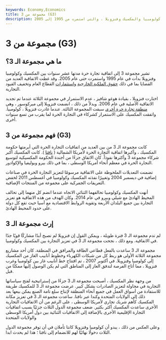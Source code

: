 ```yaml
---
keywords: Economy,Economics
title: مجموعة من 3 (G3)
description: كانت مجموعة 3 عبارة عن اتفاقية تجارة حرة بين كولومبيا والمكسيك وفنزويلا ، والتي استمرت من 1995 إلى 2005.
---
```


# مجموعة من 3 (G3)
## ما هي مجموعة الـ 3؟

تشير مجموعة 3 إلى اتفاقية تجارة حرة مدتها عشر سنوات بين المكسيك وكولومبيا وفنزويلا بدأت في عام 1995 واستمرت حتى عام 2005. وقد غطت الاتفاقية العديد من القضايا بما في ذلك [حقوق الملكية الخارجية](/intellectualproperty) [واستثمارات](/intellectualproperty) القطاع العام وتخفيف القيود التجارية.

اختارت فنزويلا ، بقيادة هوغو شافيز ، عدم الاستمرار في مجموعة الثلاثة عندما تم تجديد الاتفاقية الأصلية في عام 2006. وبدلاً من ذلك ، انضمت فنزويلا إلى ميركوسور ، وهي [منطقة تجارة حرة أخرى](/free_trade_area) سبقت المجموعة الثالثة. عندما غادرت فنزويلا ، كولومبيا. واتفقت المكسيك على الاستمرار كشركاء في التجارة الحرة لما يقرب من تسع سنوات أخرى.

## فهم مجموعة من 3 (G3)

كانت مجموعة الـ 3 من بين العديد من اتفاقيات التجارة الحرة التي أبرمتها حكومة المكسيك ، وأكبرها اتفاقية التجارة الحرة لأمريكا الشمالية ( [نافتا](/nafta) ). كانت المكسيك أكبر شركاء مجموعة 3 وأكثرها نفوذاً. كان الاتفاق جزءًا من أجندة الحكومة المكسيكية لتوسيع التجارة الحرة في معظم أنحاء أمريكا الوسطى ، بما في ذلك بيرو وبوليفيا والإكوادور.

تضمنت التعديلات الملحوظة على الاتفاقية مرسومًا لتعزيز التجارة الحرة في صناعات إضافية في ديسمبر 2004 وتغييرًا نفذته المكسيك وكولومبيا في أغسطس 2011 لخفض التعريفات الجمركية على مجموعة من المنتجات الإضافية.

أنهت المكسيك وكولومبيا تحالفهما الثنائي الاتجاه عندما انضم كل منهما إلى تحالف المحيط الهادئ مع شيلي وبيرو في عام 2014. وكان الهدف من هذه الاتفاقية هو تعزيز التجارة بين جميع البلدان الأربعة وتقوية الروابط الاقتصادية مع آسيا حيث تقع كل دولة على حدود المحيط الهادئ.

## إرث مجموعة الـ 3

لم تدم مجموعة الـ 3 فترة طويلة ، ويمكن القول إن فنزويلا لم تصبح أبدًا مشاركًا قويًا جدًا في الاتفاقية. ومع ذلك ، نجحت مجموعة الـ 3 في تعزيز التجارة بين المكسيك وكولومبيا.

مجموعة الـ 3 ساعدت بالفعل قطاعي الطاقة والمرافق في المنطقة. كان أحد مشاريع مجموعة الثلاثة الأولى هو ربط كل من شبكات الكهرباء وخطوط أنابيب الغاز من المكسيك إلى كولومبيا وفنزويلا. في أكتوبر 2007 ، تم افتتاح خط أنابيب غاز بين كولومبيا وغرب فنزويلا ، مما أتاح الفرصة لتدفق الغاز إلى المناطق التي لم يكن الوصول إليها ممكنًا من قبل.

من وجهة نظر المكسيك ، أصبحت مجموعة الـ 3 جزءًا من إستراتيجية لفتح سياساتها التجارية في محاولة لتعزيز الصادرات بشكل كبير. عرضت مجموعة الـ 3 للمكسيك طريقة للاستفادة من أسواق العمل في جميع أنحاء المنطقة لإنتاج سلع تامة الصنع يمكن بيعها بعد ذلك إلى الولايات المتحدة وكندا عبر نافتا. ساعدت مجموعة الـ 3 في تعزيز مكانة المكسيك كأهم شريك تجاري لأمريكا الوسطى ، على الرغم من أن الاتفاقيات التجارية الأخرى ساعدت المكسيك أكثر بكثير. ضعف مجموعة الدول الثلاث جزئيًا بسبب اتفاقيات التجارة الإقليمية الأخرى بالإضافة إلى الاتفاقيات الثنائية بين دول أمريكا الوسطى والولايات المتحدة

وعلى العكس من ذلك ، يبدو أن كولومبيا وفنزويلا كانتا تأملان في أن توفر مجموعة الدول الثلاث دخولًا نهائيًا لهم للانضمام إلى نافتا ؛ هذا لم يحدث ابدا.

